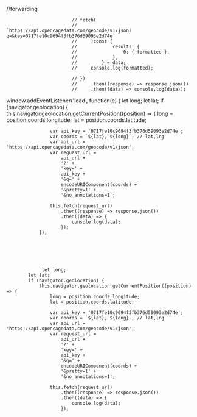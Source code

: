//forwarding

                            // fetch(
                            //         `https://api.opencagedata.com/geocode/v1/json?q=&key=0717fe10c9694f3fb376d59093e2d74e`
                            //     )const {
                            //             results: {
                            //                 0: { formatted },
                            //             },
                            //         } = data;
                            //     console.log(formatted);

                            // })
                            //     .then((response) => response.json())
                            //     .then((data) => console.log(data));

window.addEventListener('load', function(e) {
let long;
let lat;
if (navigator.geolocation) {
this.navigator.geolocation.getCurrentPosition((position) => {
long = position.coords.longitude;
lat = position.coords.latitude;

                    var api_key = '0717fe10c9694f3fb376d59093e2d74e';
                    var coords = `${lat}, ${long}`; // lat,lng
                    var api_url = 'https://api.opencagedata.com/geocode/v1/json';
                    var request_url =
                        api_url +
                        '?' +
                        'key=' +
                        api_key +
                        '&q=' +
                        encodeURIComponent(coords) +
                        '&pretty=1' +
                        '&no_annotations=1';

                    this.fetch(request_url)
                        .then((response) => response.json())
                        .then((data) => {
                            console.log(data);
                        });
                });






                 let long;
            let lat;
            if (navigator.geolocation) {
                this.navigator.geolocation.getCurrentPosition((position) => {
                    long = position.coords.longitude;
                    lat = position.coords.latitude;

                    var api_key = '0717fe10c9694f3fb376d59093e2d74e';
                    var coords = `${lat}, ${long}`; // lat,lng
                    var api_url = 'https://api.opencagedata.com/geocode/v1/json';
                    var request_url =
                        api_url +
                        '?' +
                        'key=' +
                        api_key +
                        '&q=' +
                        encodeURIComponent(coords) +
                        '&pretty=1' +
                        '&no_annotations=1';

                    this.fetch(request_url)
                        .then((response) => response.json())
                        .then((data) => {
                            console.log(data);
                        });
